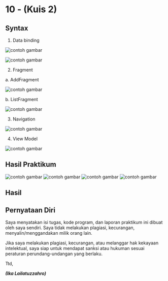 # 10 - (Kuis 2)

## Syntax

1. Data binding

![contoh gambar](img/databinding.PNG)

![contoh gambar](img/databinding1.PNG)

2. Fragment

a. AddFragment

![contoh gambar](img/addfragment.PNG)

b. ListFragment

![contoh gambar](img/listfragment.PNG)

3. Navigation

![contoh gambar](img/navigation.PNG)

4. View Model

![contoh gambar](img/viewmodels.PNG)

## Hasil Praktikum

![contoh gambar](img/1.PNG)
![contoh gambar](img/2.PNG)
![contoh gambar](img/3.PNG)
![contoh gambar](img/4.PNG)

## Hasil


## Pernyataan Diri

Saya menyatakan isi tugas, kode program, dan laporan praktikum ini dibuat oleh saya sendiri. Saya tidak melakukan plagiasi, kecurangan, menyalin/menggandakan milik orang lain.

Jika saya melakukan plagiasi, kecurangan, atau melanggar hak kekayaan intelektual, saya siap untuk mendapat sanksi atau hukuman sesuai peraturan perundang-undangan yang berlaku.

Ttd,

***(Ika Lailatuzzahro)*** 